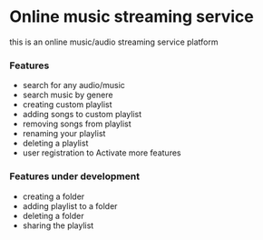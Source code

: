 # Online music streaming service
this is an online music/audio streaming service platform
### Features
- search for any audio/music
- search music by genere
- creating custom playlist
- adding songs to custom playlist
- removing songs from playlist
- renaming your playlist
- deleting a playlist
- user registration to Activate more features
### Features under development
- creating a folder
- adding playlist to a folder
- deleting a folder
- sharing the playlist
